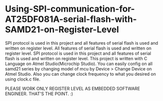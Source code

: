 # Using-SPI-communication-for-AT25DF081A-serial-flash-with-SAMD21-on-Register-Level
SPI protocol is used in this project and all features of serial flash is used and written on register level. 
All features of serial flash is used and written on register level. 
SPI protocol is used in this project and all features of serial flash is used and written on register level.
This project is written with C Language on Atmel Studio(Microchip Studio). 
You can easily config on all samd21 series by changing model of mcu by Device > Change Device on Atmel Studio. 
Also you can change clock frequency to what you desired on using clock.c file.

PLEASE WORK ONLY REGISTER LEVEL AS EMBEDDED SOFTWARE ENGINEER. THAT'S THE POINT. :)

